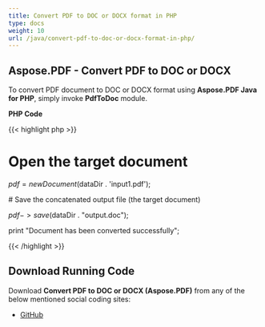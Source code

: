 ```yaml
---
title: Convert PDF to DOC or DOCX format in PHP
type: docs
weight: 10
url: /java/convert-pdf-to-doc-or-docx-format-in-php/
---
```


## **Aspose.PDF - Convert PDF to DOC or DOCX**
To convert PDF document to DOC or DOCX format using **Aspose.PDF Java for PHP**, simply invoke **PdfToDoc** module.

**PHP Code**

{{< highlight php >}}

 # Open the target document

$pdf = new Document($dataDir . 'input1.pdf');

\# Save the concatenated output file (the target document)

$pdf->save($dataDir . "output.doc");

print "Document has been converted successfully";


{{< /highlight >}}
## **Download Running Code**
Download **Convert PDF to DOC or DOCX (Aspose.PDF)** from any of the below mentioned social coding sites:

- [GitHub](https://github.com/aspose-pdf/Aspose.PDF-for-Java/blob/master/Plugins/Aspose_Pdf_Java_for_PHP/src/Aspose/Pdf/WorkingWithDocumentConversion/PdfToDoc.php)
